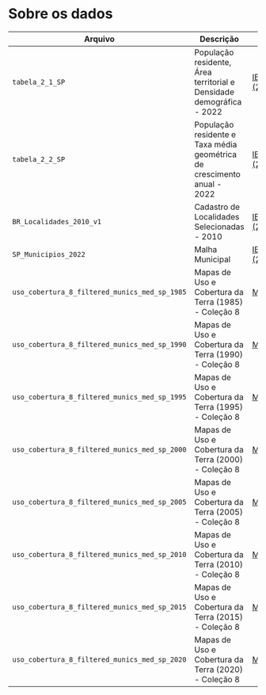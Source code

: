 # Sobre os dados

| Arquivo | Descrição | Fonte |
| ----------- | ----------- | ----------- |
| `tabela_2_1_SP` | População residente, Área territorial e Densidade demográfica - 2022 | [IBGE (2022)](https://www.ibge.gov.br/estatisticas/sociais/trabalho/22827-censo-demografico-2022.html?edicao=37225&t=resultados) |
| `tabela_2_2_SP` | População residente e Taxa média geométrica de crescimento anual - 2022 | [IBGE (2022)](https://www.ibge.gov.br/estatisticas/sociais/trabalho/22827-censo-demografico-2022.html?edicao=37225&t=resultados) |
| `BR_Localidades_2010_v1` | Cadastro de Localidades Selecionadas - 2010 | [IBGE (2010)](https://www.ibge.gov.br/geociencias/organizacao-do-territorio/estrutura-territorial/27385-localidades.html?=&t=acesso-ao-produto) |
| `SP_Municipios_2022`| Malha Municipal | [IBGE (2022)](https://www.ibge.gov.br/geociencias/organizacao-do-territorio/malhas-territoriais/15774-malhas.html?edicao=36516&t=acesso-ao-produto) |
| `uso_cobertura_8_filtered_munics_med_sp_1985` | Mapas de Uso e Cobertura da Terra (1985) - Coleção 8 | [MapBiomas](https://brasil.mapbiomas.org/colecoes-mapbiomas/)
| `uso_cobertura_8_filtered_munics_med_sp_1990` | Mapas de Uso e Cobertura da Terra (1990) - Coleção 8 | [MapBiomas](https://brasil.mapbiomas.org/colecoes-mapbiomas/)
| `uso_cobertura_8_filtered_munics_med_sp_1995` | Mapas de Uso e Cobertura da Terra (1995) - Coleção 8 | [MapBiomas](https://brasil.mapbiomas.org/colecoes-mapbiomas/)
| `uso_cobertura_8_filtered_munics_med_sp_2000` | Mapas de Uso e Cobertura da Terra (2000) - Coleção 8 | [MapBiomas](https://brasil.mapbiomas.org/colecoes-mapbiomas/)
| `uso_cobertura_8_filtered_munics_med_sp_2005` | Mapas de Uso e Cobertura da Terra (2005) - Coleção 8 | [MapBiomas](https://brasil.mapbiomas.org/colecoes-mapbiomas/)
| `uso_cobertura_8_filtered_munics_med_sp_2010` | Mapas de Uso e Cobertura da Terra (2010) - Coleção 8 | [MapBiomas](https://brasil.mapbiomas.org/colecoes-mapbiomas/)
| `uso_cobertura_8_filtered_munics_med_sp_2015` | Mapas de Uso e Cobertura da Terra (2015) - Coleção 8 | [MapBiomas](https://brasil.mapbiomas.org/colecoes-mapbiomas/)
| `uso_cobertura_8_filtered_munics_med_sp_2020` | Mapas de Uso e Cobertura da Terra (2020) - Coleção 8 | [MapBiomas](https://brasil.mapbiomas.org/colecoes-mapbiomas/)

